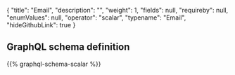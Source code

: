 {
  "title": "Email",
  "description": "",
  "weight": 1,
  "fields": null,
  "requireby": null,
  "enumValues": null,
  "operator": "scalar",
  "typename": "Email",
  "hideGithubLink": true
}
## GraphQL schema definition

{{% graphql-schema-scalar %}}
